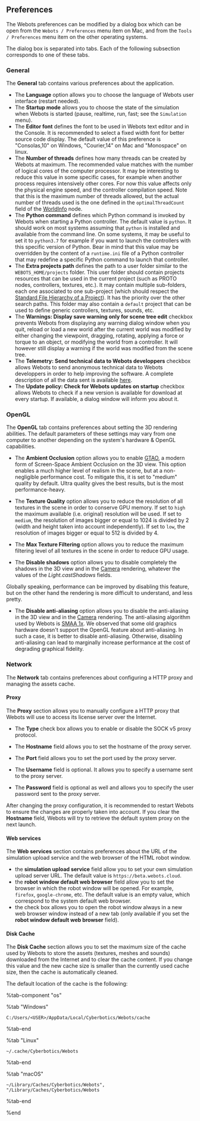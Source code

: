 ## Preferences

The Webots preferences can be modified by a dialog box which can be open from the `Webots / Preferences` menu item on Mac, and from the `Tools / Preferences` menu item on the other operating systems.

The dialog box is separated into tabs.
Each of the following subsection corresponds to one of these tabs.

### General

The **General** tab contains various preferences about the application.

- The **Language** option allows you to choose the language of Webots user interface (restart needed).
- The **Startup mode** allows you to choose the state of the simulation when Webots is started (pause, realtime, run, fast; see the `Simulation` menu).
- The **Editor font** defines the font to be used in Webots text editor and in the Console.
It is recommended to select a fixed width font for better source code display.
The default value of this preference is "Consolas,10" on Windows, "Courier,14" on Mac and "Monospace" on linux.
- The **Number of threads** defines how many threads can be created by Webots at maximum.
The recommended value matches with the number of logical cores of the computer processor.
It may be interesting to reduce this value in some specific cases, for example when another process requires intensively other cores.
For now this value affects only the physical engine speed, and the controller compilation speed.
Note that this is the maximum number of threads allowed, but the actual number of threads used is the one defined in the `optimalThreadCount` field of the [WorldInfo](../reference/worldinfo.md) node.
- The **Python command** defines which Python command is invoked by Webots when starting a Python controller.
The default value is `python`.
It should work on most systems assuming that `python` is installed and available from the command line.
On some systems, it may be useful to set it to `python3.7` for example if you want to launch the controllers with this specific version of Python.
Bear in mind that this value may be overridden by the content of a `runtime.ini` file of a Python controller that may redefine a specific Python command to launch that controller.
- The **Extra projects path** defines the path to a user folder similar to the `WEBOTS_HOME/projects` folder.
This user folder should contain projects resources that can be used in the current project (such as PROTO nodes, controllers, textures, etc.).
It may contain multiple sub-folders, each one associated to one sub-project (which should respect the [Standard File Hierarchy of a Project](the-standard-file-hierarchy-of-a-project.md)).
It has the priority over the other search paths.
This folder may also contain a `default` project that can be used to define generic controllers, textures, sounds, etc.
- The **Warnings: Display save warning only for scene tree edit** checkbox prevents Webots from displaying any warning dialog window when you quit, reload or load a new world after the current world was modified by either changing the viewpoint, dragging, rotating, applying a force or torque to an object, or modifying the world from a controller.
It will however still display a warning if the world was modified from the scene tree.
- The **Telemetry: Send technical data to Webots developpers** checkbox allows Webots to send anonymous technical data to Webots developpers in order to help improving the software.
A complete description of all the data sent is available [here](telemetry.md).
- The **Update policy: Check for Webots updates on startup** checkbox allows Webots to check if a new version is available for download at every startup.
If available, a dialog window will inform you about it.

### OpenGL

The **OpenGL** tab contains preferences about setting the 3D rendering abilities.
The default parameters of these settings may vary from one computer to another depending on the system's hardware & OpenGL capabilities.

- The **Ambient Occlusion** option allows you to enable [GTAO](http://iryoku.com/downloads/Practical-Realtime-Strategies-for-Accurate-Indirect-Occlusion.pdf), a modern form of Screen-Space Ambient Occlusion on the 3D view.
This option enables a much higher level of realism in the scene, but at a non-negligible performance cost.
To mitigate this, it is set to "medium" quality by default.
Ultra quality gives the best results, but is the most performance-heavy.

- The **Texture Quality** option allows you to reduce the resolution of all textures in the scene in order to conserve GPU memory. If set to `high` the maximum available (i.e. original) resolution will be used. If set to `medium`, the resolution of images bigger or equal to 1024 is divided by 2 (width and height taken into account independently). If set to `low`, the resolution of images bigger or equal to 512 is divided by 4.

- The **Max Texture Filtering** option allows you to reduce the maximum filtering level of all textures in the scene in order to reduce GPU usage.

- The **Disable shadows** option allows you to disable completely the shadows in the 3D view and in the [Camera](../reference/camera.md) rendering, whatever the values of the *Light.castShadows* fields.

Globally speaking, performance can be improved by disabling this feature, but on the other hand the rendering is more difficult to understand, and less pretty.

- The **Disable anti-aliasing** option allows you to disable the anti-aliasing in the 3D view and in the [Camera](../reference/camera.md) rendering.
The anti-aliasing algorithm used by Webots is [SMAA 1x](http://www.iryoku.com/smaa/).
We observed that some old graphics hardware doesn't support the OpenGL feature about anti-aliasing.
In such a case, it is better to disable anti-aliasing.
Otherwise, disabling anti-aliasing can lead to marginally increase performance at the cost of degrading graphical fidelity.

### Network

The **Network** tab contains preferences about configuring a HTTP proxy and managing the assets cache.

#### Proxy

The **Proxy** section allows you to manually configure a HTTP proxy that Webots will use to access its license server over the Internet.

- The **Type** check box allows you to enable or disable the SOCK v5 proxy protocol.

- The **Hostname** field allows you to set the hostname of the proxy server.

- The **Port** field allows you to set the port used by the proxy server.

- The **Username** field is optional. It allows you to specify a username sent to the proxy server.

- The **Password** field is optional as well and allows you to specify the user password sent to the proxy server.

After changing the proxy configuration, it is recommended to restart Webots to ensure the changes are properly taken into account.
If you clear the **Hostname** field, Webots will try to retrieve the default system proxy on the next launch.

#### Web services

The **Web services** section contains preferences about the URL of the simulation upload service and the web browser of the HTML robot window.

- the **simulation upload service** field allow you to set your own simulation upload server URL. The default value is `https://beta.webots.cloud`.
- the **robot window default web browser** field allow you to set the browser in which the robot window will be opened. For example, `firefox`, `google-chrome`, etc. The default value is an empty value, which correspond to the system default web browser.
- the check box allows you to open the robot window always in a new web browser window instead of a new tab (only available if you set the **robot window default web browser** field).
#### Disk Cache

The **Disk Cache** section allows you to set the maximum size of the cache used by Webots to store the assets (textures, meshes and sounds) downloaded from the Internet and to clear the cache content.
If you change this value and the new cache size is smaller than the currently used cache size, then the cache is automatically cleaned.

The default location of the cache is the following:

%tab-component "os"

%tab "Windows"

`C:/Users/<USER>/AppData/Local/Cyberbotics/Webots/cache`

%tab-end

%tab "Linux"

`~/.cache/Cyberbotics/Webots`

%tab-end

%tab "macOS"

`~/Library/Caches/Cyberbotics/Webots", "/Library/Caches/Cyberbotics/Webots`

%tab-end

%end
